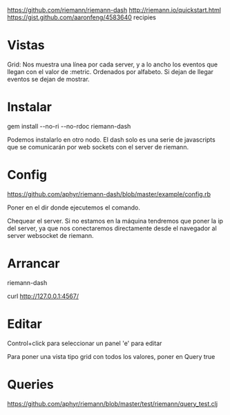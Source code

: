 https://github.com/riemann/riemann-dash
http://riemann.io/quickstart.html
https://gist.github.com/aaronfeng/4583640 recipies

# Vistas
Grid: Nos muestra una línea por cada server, y a lo ancho los eventos que llegan con el valor de :metric. Ordenados por alfabeto.
Si dejan de llegar eventos se dejan de mostrar.

# Instalar
gem install --no-ri --no-rdoc riemann-dash

Podemos instalarlo en otro nodo. El dash solo es una serie de javascripts que se comunicarán por web sockets con el server de riemann.

# Config
https://github.com/aphyr/riemann-dash/blob/master/example/config.rb

Poner en el dir donde ejecutemos el comando.

Chequear el server. Si no estamos en la máquina tendremos que poner la ip del server, ya que nos conectaremos directamente desde el navegador al server websocket de riemann.

# Arrancar
riemann-dash

curl http://127.0.0.1:4567/

# Editar
Control+click para seleccionar un panel
'e' para editar

Para poner una vista tipo grid con todos los valores, poner en Query
true

# Queries
https://github.com/aphyr/riemann/blob/master/test/riemann/query_test.clj
